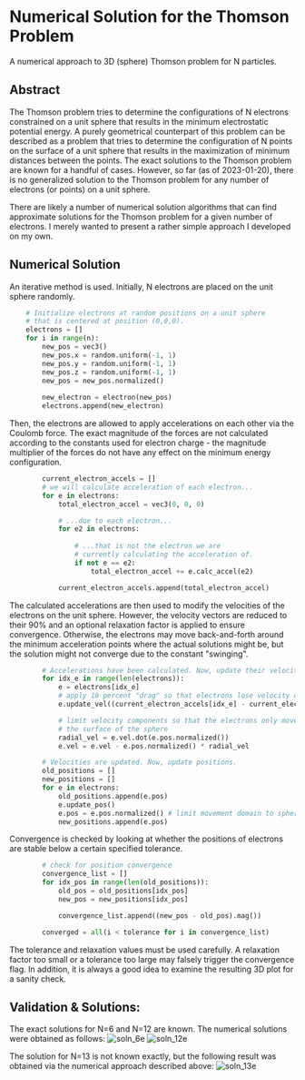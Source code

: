 # Numerical Solution for the Thomson Problem
A numerical approach to 3D (sphere) Thomson problem for N particles.

## Abstract
The Thomson problem tries to determine the configurations of N electrons constrained on a unit sphere that results in the minimum electrostatic
potential energy. A purely geometrical counterpart of this problem can be described as a problem that tries to determine the configuration of N points
on the surface of a unit sphere that results in the maximization of minimum distances between the points. The exact solutions to the Thomson problem are 
known for a handful of cases. However, so far (as of 2023-01-20), there is no generalized solution to  the Thomson problem for any number of electrons 
(or points) on a unit sphere. 

There are likely a number of numerical solution algorithms that can find approximate solutions for the Thomson problem for a given number of electrons.
I merely wanted to present a rather simple approach I developed on my own.

## Numerical Solution
An iterative method is used. Initially, N electrons are placed on the unit sphere randomly.

```python
    # Initialize electrons at random positions on a unit sphere
    # that is centered at position (0,0,0).
    electrons = []
    for i in range(n):
        new_pos = vec3()
        new_pos.x = random.uniform(-1, 1)
        new_pos.y = random.uniform(-1, 1)
        new_pos.z = random.uniform(-1, 1)
        new_pos = new_pos.normalized()
        
        new_electron = electron(new_pos)
        electrons.append(new_electron)
```

Then, the electrons are allowed to apply accelerations on each other via the Coulomb force. The exact magnitude of the forces are not calculated
according to the constants used for electron charge - the magnitude multiplier of the forces do not have any effect on the minimum energy configuration.

```python
        current_electron_accels = []
        # we will calculate acceleration of each electron...
        for e in electrons:
            total_electron_accel = vec3(0, 0, 0)

            # ...due to each electron...
            for e2 in electrons:
                
                # ...that is not the electron we are
                # currently calculating the acceleration of.
                if not e == e2:
                    total_electron_accel += e.calc_accel(e2)

            current_electron_accels.append(total_electron_accel)
```

The calculated accelerations are then used to modify the velocities of the electrons on the unit sphere. However, the velocity vectors are reduced to their
90% and an optional relaxation factor is applied to ensure convergence. Otherwise, the electrons may move back-and-forth around the minimum acceleration points 
where the actual solutions might be, but the solution might not converge due to the constant "swinging".

```python
        # Accelerations have been calculated. Now, update their velocities.
        for idx_e in range(len(electrons)):
            e = electrons[idx_e]
            # apply 10 percent "drag" so that electrons lose velocity over steps and do not bounce around their lowest energy points
            e.update_vel((current_electron_accels[idx_e] - current_electron_accels[idx_e] * 0.9) * relaxation_factor)

            # limit velocity components so that the electrons only move on
            # the surface of the sphere
            radial_vel = e.vel.dot(e.pos.normalized())
            e.vel = e.vel - e.pos.normalized() * radial_vel

        # Velocities are updated. Now, update positions.
        old_positions = []
        new_positions = []
        for e in electrons:
            old_positions.append(e.pos)
            e.update_pos()
            e.pos = e.pos.normalized() # limit movement domain to sphere surface
            new_positions.append(e.pos)
```

Convergence is checked by looking at whether the positions of electrons are stable below a certain specified tolerance.

```python
        # check for position convergence
        convergence_list = []
        for idx_pos in range(len(old_positions)):
            old_pos = old_positions[idx_pos]
            new_pos = new_positions[idx_pos]

            convergence_list.append((new_pos - old_pos).mag())

        converged = all(i < tolerance for i in convergence_list)
```

The tolerance and relaxation values must be used carefully. A relaxation factor too small or a tolerance too large may falsely trigger the convergence flag. 
In addition, it is always a good idea to examine the resulting 3D plot for a sanity check.

## Validation & Solutions:
The exact solutions for N=6 and N=12 are known. The numerical solutions were obtained as follows:
![soln_6e](https://user-images.githubusercontent.com/80536083/213697195-4b68052c-162c-4162-a550-a1a3a774aafe.png)
![soln_12e](https://user-images.githubusercontent.com/80536083/213697220-8341537f-9401-487a-b098-2ca11eed1503.png)

The solution for N=13 is not known exactly, but the following result was obtained via the numerical approach described above:
![soln_13e](https://user-images.githubusercontent.com/80536083/213697332-e6de382f-6f60-40f2-9efb-97ca76e0b7d6.png)
